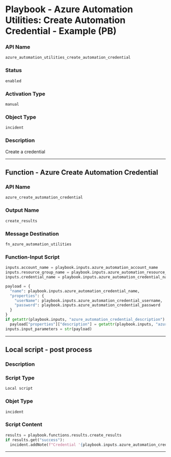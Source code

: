<!--
    DO NOT MANUALLY EDIT THIS FILE
    THIS FILE IS AUTOMATICALLY GENERATED WITH resilient-sdk codegen
    Generated with resilient-sdk v49.1.51
-->

# Playbook - Azure Automation Utilities: Create Automation Credential - Example (PB)

### API Name
`azure_automation_utilities_create_automation_credential`

### Status
`enabled`

### Activation Type
`manual`

### Object Type
`incident`

### Description
Create a credential


---
## Function - Azure Create Automation Credential

### API Name
`azure_create_automation_credential`

### Output Name
`create_results`

### Message Destination
`fn_azure_automation_utilities`

### Function-Input Script
```python
inputs.account_name = playbook.inputs.azure_automation_account_name
inputs.resource_group_name = playbook.inputs.azure_automation_resource_group
inputs.credential_name = playbook.inputs.azure_automation_credential_name

payload = {
  "name": playbook.inputs.azure_automation_credential_name,
  "properties": {
    "userName": playbook.inputs.azure_automation_credential_username,
    "password": playbook.inputs.azure_automation_credential_password
  }
}
if getattr(playbook.inputs, "azure_automation_credential_description"):
  payload["properties"]["description"] = getattr(playbook.inputs, "azure_automation_credential_description")
inputs.input_parameters = str(payload)
```

---

## Local script - post process

### Description


### Script Type
`Local script`

### Objet Type
`incident`

### Script Content
```python
results = playbook.functions.results.create_results
if results.get("success"):
  incident.addNote(f"Credential '{playbook.inputs.azure_automation_credential_name}' was created successfully.")
```

---
